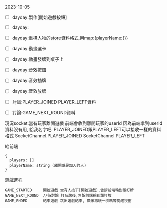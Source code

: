 2023-10-05

- [ ] dayday:製作[開始遊戲按鈕]
- [ ] dayday:
- [ ] dayday:重構人物的store資料格式,用map:{playerName:{}} 

- [ ] dayday:動畫選卡
- [ ] dayday:動畫發牌到桌子上

- [ ] dayday:音效按鈕
- [ ] dayday:音效抽牌
- [ ] dayday:音效放牌

- [ ] 討論:PLAYER_JOINED PLAYER_LEFT資料
- [ ] 討論:GAME_NEXT_ROUND資料





現況socket:當有玩家離開遊戲 前端會收到離開玩家的userId
因為前端拿到userId資料沒有用, 給我名字吧.
PLAYER_JOINED跟PLAYER_LEFT可以接收一樣的資料格式
SocketChannel.PLAYER_JOINED
SocketChannel.PLAYER_LEFT

給前端
```
{
  players: []
  playerName: string (離開或是加入的人)
}
```


遊戲進程
```
GAME_STARTED     開始遊戲 當有人按下[開始遊戲],告訴前端輪到誰打牌
GAME_NEXT_ROUND  //待討論 打玩牌後,告訴前端輪到誰打牌
GAME_ENDED       結束遊戲 跳出遊戲結束, 顯示再玩一次嗎等提醒視窗
```

